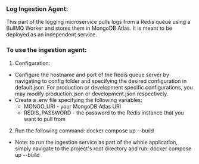 ### Log Ingestion Agent:
This part of the logging microservice pulls logs from a Redis queue using a BullMQ Worker and stores them in MongoDB Atlas. 
It is meant to be deployed as an independent service. 

### To use the ingestion agent:
1) Configuration:
 - Configure the hostname and port of the Redis queue server by navigating to config folder and specifying the desired configuration in default.json. 
   For production or development specific configurations, you may modify production.json or development.json respectively.
 - Create a .env file specifying the following variables:
    - MONGO_URI - your MongoDB Atlas URI
    - REDIS_PASSWORD - the password to the Redis instance that you want to pull from
    
2) Run the following command:
    docker compose up --build

- Note: to run the ingestion service as part of the whole application, simply navigate to the project's root directory and run:
    docker compose up --build